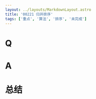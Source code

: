 ```yaml
---
layout: ../layouts/MarkdownLayout.astro
title: '00221 归并排序'
tags: ['重点', '算法', '排序', '未完成']
---
```


# Q



# A



# 总结



<script>
  function func() {

  }
  
</script>